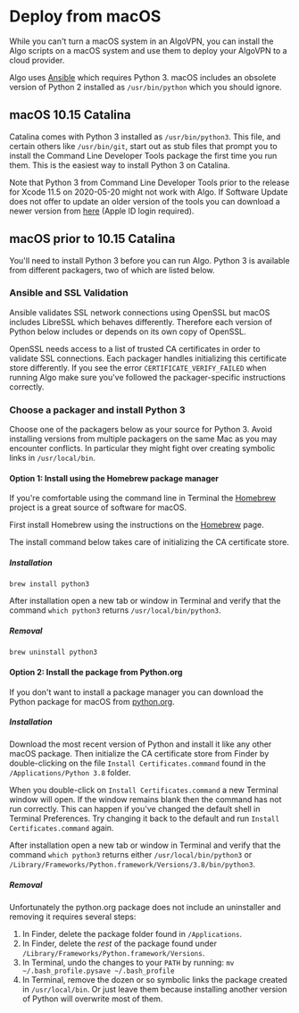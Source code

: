 # Deploy from macOS

While you can't turn a macOS system in an AlgoVPN, you can install the Algo scripts on a macOS system and use them to deploy your AlgoVPN to a cloud provider.

Algo uses [Ansible](https://www.ansible.com) which requires Python 3. macOS includes an obsolete version of Python 2 installed as `/usr/bin/python` which you should ignore.

## macOS 10.15 Catalina

Catalina comes with Python 3 installed as `/usr/bin/python3`. This file, and certain others like `/usr/bin/git`, start out as stub files that prompt you to install the Command Line Developer Tools package the first time you run them. This is the easiest way to install Python 3 on Catalina.

Note that Python 3 from Command Line Developer Tools prior to the release for Xcode 11.5 on 2020-05-20 might not work with Algo. If Software Update does not offer to update an older version of the tools you can download a newer version from [here](https://developer.apple.com/download/more/) (Apple ID login required).

## macOS prior to 10.15 Catalina

You'll need to install Python 3 before you can run Algo. Python 3 is available from different packagers, two of which are listed below.

### Ansible and SSL Validation

Ansible validates SSL network connections using OpenSSL but macOS includes LibreSSL which behaves differently. Therefore each version of Python below includes or depends on its own copy of OpenSSL.

OpenSSL needs access to a list of trusted CA certificates in order to validate SSL connections. Each packager handles initializing this certificate store differently. If you see the error `CERTIFICATE_VERIFY_FAILED` when running Algo make sure you've followed the packager-specific instructions correctly.

### Choose a packager and install Python 3

Choose one of the packagers below as your source for Python 3. Avoid installing versions from multiple packagers on the same Mac as you may encounter conflicts. In particular they might fight over creating symbolic links in `/usr/local/bin`.

#### Option 1: Install using the Homebrew package manager

If you're comfortable using the command line in Terminal the [Homebrew](https://brew.sh) project is a great source of software for macOS.

First install Homebrew using the instructions on the [Homebrew](https://brew.sh) page.

The install command below takes care of initializing the CA certificate store.

##### Installation
```
brew install python3
```
After installation open a new tab or window in Terminal and verify that the command `which python3` returns `/usr/local/bin/python3`.

##### Removal
```
brew uninstall python3
```

#### Option 2: Install the package from Python.org

If you don't want to install a package manager you can download the Python package for macOS from [python.org](https://www.python.org/downloads/mac-osx/).

##### Installation

Download the most recent version of Python and install it like any other macOS package. Then initialize the CA certificate store from Finder by double-clicking on the file `Install Certificates.command` found in the `/Applications/Python 3.8` folder.

When you double-click on `Install Certificates.command` a new Terminal window will open. If the window remains blank then the command has not run correctly. This can happen if you've changed the default shell in Terminal Preferences. Try changing it back to the default and run `Install Certificates.command` again.

After installation open a new tab or window in Terminal and verify that the command `which python3` returns either `/usr/local/bin/python3` or  `/Library/Frameworks/Python.framework/Versions/3.8/bin/python3`.

##### Removal

Unfortunately the python.org package does not include an uninstaller and removing it requires several steps:

1. In Finder, delete the package folder found in `/Applications`.
2. In Finder, delete the *rest* of the package found under ` /Library/Frameworks/Python.framework/Versions`.
3. In Terminal, undo the changes to your `PATH` by running:
```mv ~/.bash_profile.pysave ~/.bash_profile```
4. In Terminal, remove the dozen or so symbolic links the package created in `/usr/local/bin`. Or just leave them because installing another version of Python will overwrite most of them.
